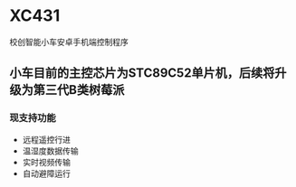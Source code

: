# XC431
校创智能小车安卓手机端控制程序

## 小车目前的主控芯片为STC89C52单片机，后续将升级为第三代B类树莓派
### 现支持功能
* 远程遥控行进
* 温湿度数据传输
* 实时视频传输
* 自动避障运行
